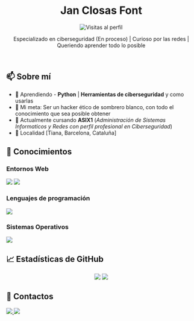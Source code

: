 <h1 align="center">Jan Closas Font</h1>

<p align="center">
  <img src="https://komarev.com/ghpvc/?username=tu-usuario&style=flat-square" alt="Visitas al perfil" />
</p>

<p align="center">
  Especializado en ciberseguridad (En proceso) | Curioso por las redes | Queriendo aprender todo lo posible
</p>

<br>

<h2>📫 Sobre mí</h2>
<ul>
  <li>🌱 Aprendiendo - <strong>Python</strong> | <strong>Herramientas de ciberseguridad</strong> y como usarlas</li>
  <li>🎯 Mi meta: Ser un hacker ético de sombrero blanco, con todo el conocimiento que sea posible obtener</li>
  <li>💬 Actualmente cursando <strong>ASIX1</strong> (<i>Administración de Sistemas Informaticos y Redes con perfil profesional en Ciberseguridad</i>)</li>
  <li>📍 Localidad <en>[Tiana, Barcelona, Cataluña]</en>
</ul>

<h2>🧠 Conocimientos</h2>
<h3>Entornos Web</h3>
<p>
  <img src="https://img.shields.io/badge/HTML5-E34F26?style=flat-square&logo=html5&logoColor=white" />
  <img src="https://img.shields.io/badge/CSS3-1572B6?style=flat-square&logo=css3&logoColor=white" />
</p>
<h3>Lenguajes de programación</h3>
<p>
  <img src="https://img.shields.io/badge/Python-green?logo=python&logoColor=white&logoSize=auto" />
</p>
<h3>Sistemas Operativos</h3>
<p>
  <img src="https://img.shields.io/badge/Kali-%231759F3?logo=kalilinux&logoColor=white&logoSize=auto" />
</p>

<h2>📈 Estadísticas de GitHub</h2>
<p align="center">
  <img src="https://github-readme-stats.vercel.app/api?username=tu-usuario&show_icons=true&theme=radical" />
  <img src="https://github-readme-stats.vercel.app/api/top-langs/?username=tu-usuario&layout=compact&theme=radical" />
</p>

<h2>📲 Contactos</h2>
<p>
  <a href="https://www.linkedin.com/in/jan-closas-font-752804330" target="_blank">
    <img src="https://img.shields.io/badge/LinkedIn-blue?style=flat-square&logo=linkedin&logoColor=white" />
  </a>
  <a href="mailto:jclosasfont@gmail.com.com">
    <img src="https://img.shields.io/badge/Gmail-D14836?style=flat-square&logo=gmail&logoColor=white" />
  </a>
</p>
